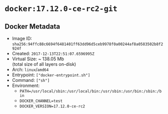 # `docker:17.12.0-ce-rc2-git`

## Docker Metadata

- Image ID: `sha256:94ffc88c6694f6481401ff63dd96d5ceb9978f0a00244af8a0583502b8f2924f`
- Created: `2017-12-13T22:51:07.6596995Z`
- Virtual Size: ~ 138.05 Mb  
  (total size of all layers on-disk)
- Arch: `linux`/`amd64`
- Entrypoint: `["docker-entrypoint.sh"]`
- Command: `["sh"]`
- Environment:
  - `PATH=/usr/local/sbin:/usr/local/bin:/usr/sbin:/usr/bin:/sbin:/bin`
  - `DOCKER_CHANNEL=test`
  - `DOCKER_VERSION=17.12.0-ce-rc2`
